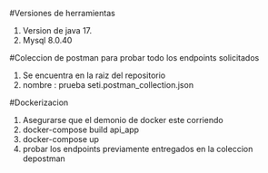 #Versiones de herramientas 
1. Version de java 17.
2. Mysql 8.0.40 

#Coleccion de postman para probar todo los endpoints solicitados
1. Se encuentra en la raiz del repositorio
2. nombre : prueba seti.postman_collection.json

#Dockerizacion
1. Asegurarse que el demonio de docker este corriendo
2. docker-compose build api_app
3. docker-compose up
4. probar los endpoints previamente entregados en la coleccion depostman

